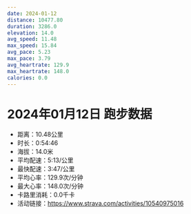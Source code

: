 ```yaml
---
date: 2024-01-12
distance: 10477.80
duration: 3286.0
elevation: 14.0
avg_speed: 11.48
max_speed: 15.84
avg_pace: 5.23
max_pace: 3.79
avg_heartrate: 129.9
max_heartrate: 148.0
calories: 0.0
---
```


# 2024年01月12日 跑步数据

- 距离：10.48公里
- 时长：0:54:46
- 海拔：14.0米
- 平均配速：5:13/公里
- 最快配速：3:47/公里
- 平均心率：129.9次/分钟
- 最大心率：148.0次/分钟
- 卡路里消耗：0.0千卡
- 活动链接：https://www.strava.com/activities/10540975016
